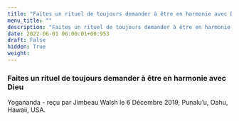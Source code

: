 ```yaml
---
title: "Faites un rituel de toujours demander à être en harmonie avec Dieu"
menu_title: ""
description: "Faites un rituel de toujours demander à être en harmonie avec Dieu"
date: 2022-06-01 06:00:01+00:953
draft: False
hidden: True
weight:
---
```

### Faites un rituel de toujours demander à être en harmonie avec Dieu

Yogananda - reçu par Jimbeau Walsh le 6 Décembre 2019, Punalu’u, Oahu, Hawaii, USA.




